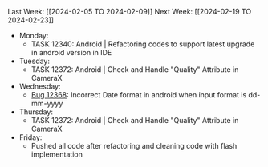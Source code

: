 Last Week: [[2024-02-05 TO 2024-02-09]]
Next Week: [[2024-02-19 TO 2024-02-23]]
- Monday:
	- TASK 12340: Android | Refactoring codes to support latest upgrade in android version in IDE
- Tuesday: 
	- TASK 12372: Android | Check and Handle "Quality" Attribute in CameraX
- Wednesday:
	- [Bug 12368](https://dev.azure.com/appsteer/appsteer.io/_workitems/edit/12368): Incorrect Date format in android when input format is dd-mm-yyyy
- Thursday:
	-  TASK 12372: Android | Check and Handle "Quality" Attribute in CameraX
- Friday: 
	- Pushed all code after refactoring and cleaning code with flash implementation